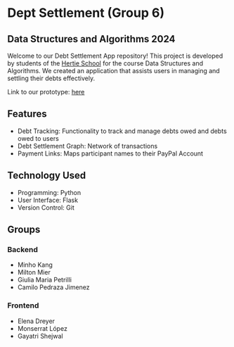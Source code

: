 # Dept Settlement (Group 6)
## Data Structures and Algorithms 2024

Welcome to our Debt Settlement App repository! This project is developed by students of the [Hertie School](https://www.hertie-school.org/en/) for the course Data Structures and Algorithms. We created an application that assists users in managing and settling their debts effectively.

Link to our prototype: [here](http://elena3er.pythonanywhere.com/)

## Features 

- Debt Tracking: Functionality to track and manage debts owed and debts owed to users
- Debt Settlement Graph: Network of transactions
- Payment Links: Maps participant names to their PayPal Account


## Technology Used

- Programming: Python 
- User Interface: Flask
- Version Control: Git

## Groups 
### Backend 
- Minho Kang
- Milton Mier
- Giulia Maria Petrilli
- Camilo Pedraza Jimenez
### Frontend 
- Elena Dreyer
- Monserrat López
- Gayatri Shejwal
